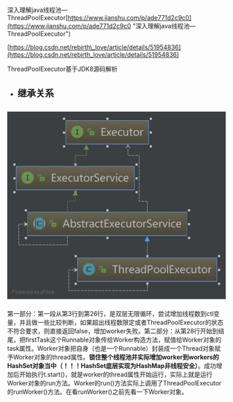 ##### 

深入理解java线程池—ThreadPoolExecutor[https://www.jianshu.com/p/ade771d2c9c0](https://www.jianshu.com/p/ade771d2c9c0 "深入理解java线程池—ThreadPoolExecutor")

[https://blog.csdn.net/rebirth\_love/article/details/51954836](https://blog.csdn.net/rebirth_love/article/details/51954836)

ThreadPoolExecutor基于JDK8源码解析

* ## 继承关系

## ![](/assets/ThreadPoolExecutor.jpg)

第一部分：第一段从第3行到第26行，是双层无限循环，尝试增加线程数到ctl变量，并且做一些比较判断，如果超出线程数限定或者ThreadPoolExecutor的状态不符合要求，则直接返回false，增加worker失败。第二部分：从第28行开始到结尾，把firstTask这个Runnable对象传给Worker构造方法，赋值给Worker对象的task属性。Worker对象把自身（也是一个Runnable）封装成一个Thread对象赋予Worker对象的thread属性。**锁住整个线程池并实际增加worker到workers的HashSet对象当中（！！！HashSet底层实现为HashMap非线程安全）**。成功增加后开始执行t.start\(\)，就是worker的thread属性开始运行，实际上就是运行Worker对象的run方法。Worker的run\(\)方法实际上调用了ThreadPoolExecutor的runWorker\(\)方法。在看runWorker\(\)之前先看一下Worker对象。

